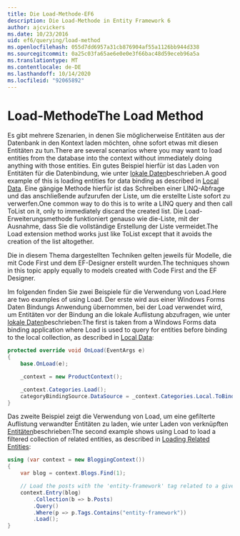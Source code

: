 ```yaml
---
title: Die Load-Methode-EF6
description: Die Load-Methode in Entity Framework 6
author: ajcvickers
ms.date: 10/23/2016
uid: ef6/querying/load-method
ms.openlocfilehash: 055d7dd6957a31cb876904af55a1126bb944d338
ms.sourcegitcommit: 0a25c03fa65ae6e0e0e3f66bac48d59eceb96a5a
ms.translationtype: MT
ms.contentlocale: de-DE
ms.lasthandoff: 10/14/2020
ms.locfileid: "92065892"
---
```

# <a name="the-load-method"></a><span data-ttu-id="66c49-103">Load-Methode</span><span class="sxs-lookup"><span data-stu-id="66c49-103">The Load Method</span></span>
<span data-ttu-id="66c49-104">Es gibt mehrere Szenarien, in denen Sie möglicherweise Entitäten aus der Datenbank in den Kontext laden möchten, ohne sofort etwas mit diesen Entitäten zu tun.</span><span class="sxs-lookup"><span data-stu-id="66c49-104">There are several scenarios where you may want to load entities from the database into the context without immediately doing anything with those entities.</span></span> <span data-ttu-id="66c49-105">Ein gutes Beispiel hierfür ist das Laden von Entitäten für die Datenbindung, wie unter [lokale Daten](xref:ef6/querying/local-data)beschrieben.</span><span class="sxs-lookup"><span data-stu-id="66c49-105">A good example of this is loading entities for data binding as described in [Local Data](xref:ef6/querying/local-data).</span></span> <span data-ttu-id="66c49-106">Eine gängige Methode hierfür ist das Schreiben einer LINQ-Abfrage und das anschließende aufzurufen der Liste, um die erstellte Liste sofort zu verwerfen.</span><span class="sxs-lookup"><span data-stu-id="66c49-106">One common way to do this is to write a LINQ query and then call ToList on it, only to immediately discard the created list.</span></span> <span data-ttu-id="66c49-107">Die Load-Erweiterungsmethode funktioniert genauso wie die-Liste, mit der Ausnahme, dass Sie die vollständige Erstellung der Liste vermeidet.</span><span class="sxs-lookup"><span data-stu-id="66c49-107">The Load extension method works just like ToList except that it avoids the creation of the list altogether.</span></span>  

<span data-ttu-id="66c49-108">Die in diesem Thema dargestellten Techniken gelten jeweils für Modelle, die mit Code First und dem EF-Designer erstellt wurden.</span><span class="sxs-lookup"><span data-stu-id="66c49-108">The techniques shown in this topic apply equally to models created with Code First and the EF Designer.</span></span>  

<span data-ttu-id="66c49-109">Im folgenden finden Sie zwei Beispiele für die Verwendung von Load.</span><span class="sxs-lookup"><span data-stu-id="66c49-109">Here are two examples of using Load.</span></span> <span data-ttu-id="66c49-110">Der erste wird aus einer Windows Forms Daten Bindungs Anwendung übernommen, bei der Load verwendet wird, um Entitäten vor der Bindung an die lokale Auflistung abzufragen, wie unter [lokale Daten](xref:ef6/querying/local-data)beschrieben:</span><span class="sxs-lookup"><span data-stu-id="66c49-110">The first is taken from a Windows Forms data binding application where Load is used to query for entities before binding to the local collection, as described in [Local Data](xref:ef6/querying/local-data):</span></span>  

``` csharp
protected override void OnLoad(EventArgs e)
{
    base.OnLoad(e);

    _context = new ProductContext();

    _context.Categories.Load();
    categoryBindingSource.DataSource = _context.Categories.Local.ToBindingList();
}
```  

<span data-ttu-id="66c49-111">Das zweite Beispiel zeigt die Verwendung von Load, um eine gefilterte Auflistung verwandter Entitäten zu laden, wie unter Laden von verknüpften [Entitäten](xref:ef6/querying/related-data)beschrieben:</span><span class="sxs-lookup"><span data-stu-id="66c49-111">The second example shows using Load to load a filtered collection of related entities, as described in [Loading Related Entities](xref:ef6/querying/related-data):</span></span>  

``` csharp
using (var context = new BloggingContext())
{
    var blog = context.Blogs.Find(1);

    // Load the posts with the 'entity-framework' tag related to a given blog
    context.Entry(blog)
        .Collection(b => b.Posts)
        .Query()
        .Where(p => p.Tags.Contains("entity-framework"))
        .Load();
}
```  
